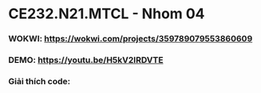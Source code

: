 # CE232.N21.MTCL - Nhom 04

### WOKWI: https://wokwi.com/projects/359789079553860609
### DEMO: https://youtu.be/H5kV2IRDVTE

### Giải thích code:
